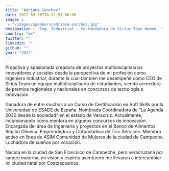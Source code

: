 ```yaml
---
title: "Adriana Sanchez"
date: 2022-03-30T16:32:53-06:00
images : 
 - "/images/speakers/adriana-sanchez.jpg"
designation : "Ing. Industrial - Co-fundadora de Sirius Team Women. "
country: "mx"
twitter: ""
linkedin: ""
github: ""
year: "2022"
---
```


Proactiva y apasionada creadora de proyectos multidisciplinarios innovadores y sociales desde la perspectiva de mi profesión como Ingeniero Industrial, durante la cual también me desempeñé como CEO de Sirius Team un equipo multidisciplinario de estudiantes, siendo acreedora de premios regionales y nacionales en concursos de tecnología e innovación. 

Ganadora de entre muchos a un Curso de Certificación en Soft Skills por la Universidad de ESADE de España. Nombrada Coordinadora de “La Agenda 2030 desde la sociedad” en el estado de Veracruz. Actualmente, incursionando como mentora en algunos concursos de innovación. Encargada del área de Ingeniería y proyectos en el Banco de Alimentos Región Olmeca. Emprendedora y Cofundadora de Tics Services. Miembro activo en línea de ASIM Comunidad de Mujeres de la ciudad de Campeche. Luchadora de sueños por vocación.

Nacida en la ciudad de San Francisco de Campeche, pero veracruzana por sangre materna, mi visión y espíritu aventurero me llevaron a intercambiar mi ciudad natal por Coatzacoalcos.
